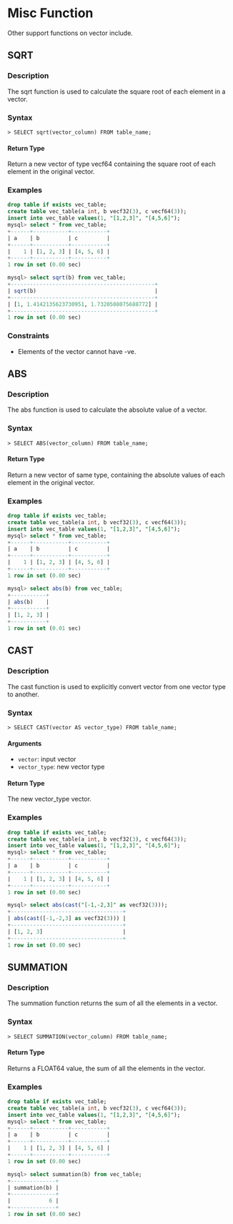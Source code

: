 # Misc Function

Other support functions on vector include.

## SQRT

### **Description**

The sqrt function is used to calculate the square root of each element in a vector.

### **Syntax**

```
> SELECT sqrt(vector_column) FROM table_name;
```

#### Return Type

Return a new vector of type vecf64 containing the square root of each element in the original vector.

### **Examples**

```sql
drop table if exists vec_table;
create table vec_table(a int, b vecf32(3), c vecf64(3));
insert into vec_table values(1, "[1,2,3]", "[4,5,6]");
mysql> select * from vec_table;
+------+-----------+-----------+
| a    | b         | c         |
+------+-----------+-----------+
|    1 | [1, 2, 3] | [4, 5, 6] |
+------+-----------+-----------+
1 row in set (0.00 sec)

mysql> select sqrt(b) from vec_table;
+---------------------------------------------+
| sqrt(b)                                     |
+---------------------------------------------+
| [1, 1.4142135623730951, 1.7320508075688772] |
+---------------------------------------------+
1 row in set (0.00 sec)
```

### **Constraints**

- Elements of the vector cannot have -ve.

## ABS

### **Description**

The abs function is used to calculate the absolute value of a vector.

### **Syntax**

```
> SELECT ABS(vector_column) FROM table_name;
```

#### Return Type

Return a new vector of same type, containing the absolute values of each element in the original vector.

### **Examples**

```sql
drop table if exists vec_table;
create table vec_table(a int, b vecf32(3), c vecf64(3));
insert into vec_table values(1, "[1,2,3]", "[4,5,6]");
mysql> select * from vec_table;
+------+-----------+-----------+
| a    | b         | c         |
+------+-----------+-----------+
|    1 | [1, 2, 3] | [4, 5, 6] |
+------+-----------+-----------+
1 row in set (0.00 sec)

mysql> select abs(b) from vec_table;
+-----------+
| abs(b)    |
+-----------+
| [1, 2, 3] |
+-----------+
1 row in set (0.01 sec)
```

## CAST

### **Description**

The cast function is used to explicitly convert vector from one vector type to another.

### **Syntax**

```
> SELECT CAST(vector AS vector_type) FROM table_name;
```

#### Arguments

- `vector`: input vector
- `vector_type`: new vector type

#### Return Type

The new vector_type vector.

### **Examples**

```sql
drop table if exists vec_table;
create table vec_table(a int, b vecf32(3), c vecf64(3));
insert into vec_table values(1, "[1,2,3]", "[4,5,6]");
mysql> select * from vec_table;
+------+-----------+-----------+
| a    | b         | c         |
+------+-----------+-----------+
|    1 | [1, 2, 3] | [4, 5, 6] |
+------+-----------+-----------+
1 row in set (0.00 sec)

mysql> select abs(cast("[-1,-2,3]" as vecf32(3)));
+-----------------------------------+
| abs(cast([-1,-2,3] as vecf32(3))) |
+-----------------------------------+
| [1, 2, 3]                         |
+-----------------------------------+
1 row in set (0.00 sec)
```

## SUMMATION

### **Description**

The summation function returns the sum of all the elements in a vector.

### **Syntax**

```
> SELECT SUMMATION(vector_column) FROM table_name;
```

#### Return Type

Returns a FLOAT64 value, the sum of all the elements in the vector.

### **Examples**

```sql
drop table if exists vec_table;
create table vec_table(a int, b vecf32(3), c vecf64(3));
insert into vec_table values(1, "[1,2,3]", "[4,5,6]");
mysql> select * from vec_table;
+------+-----------+-----------+
| a    | b         | c         |
+------+-----------+-----------+
|    1 | [1, 2, 3] | [4, 5, 6] |
+------+-----------+-----------+
1 row in set (0.00 sec)

mysql> select summation(b) from vec_table;
+--------------+
| summation(b) |
+--------------+
|            6 |
+--------------+
1 row in set (0.00 sec)
```
